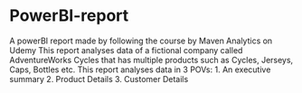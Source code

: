 # PowerBI-report
A powerBI report made by following the course by Maven Analytics on Udemy
This report analyses data of a fictional company called AdventureWorks Cycles that has multiple products such as Cycles, Jerseys, Caps, Bottles etc.
This report analyses data in 3 POVs: 1. An executive summary
                                     2. Product Details
                                     3. Customer Details
